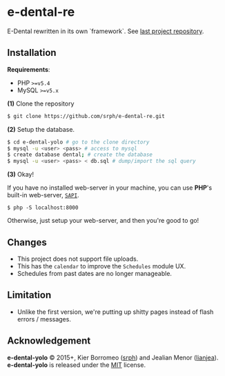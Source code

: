 # e-dental-re

E-Dental rewritten in its own \`framework\`. See [last project repository](https://github.com/srph/e-dental).

## Installation

**Requirements**:

- PHP `>=v5.4`
- MySQL `>=v5.x`

**(1)** Clone the repository

```bash
$ git clone https://github.com/srph/e-dental-re.git
```

**(2)** Setup the database.

```bash
$ cd e-dental-yolo # go to the clone directory
$ mysql -u <user> <pass> # access to mysql 
$ create database dental; # create the database
$ mysql -u <user> <pass> < db.sql # dump/import the sql query
```

**(3)** Okay!

If you have no installed web-server in your machine, you can use **PHP**'s built-in web-server, [`SAPI`](http://php.net/manual/en/features.commandline.webserver.php).

```
$ php -S localhost:8000
```

Otherwise, just setup your web-server, and then you're good to go!

## Changes

- This project does not support file uploads.
- This has the `calendar` to improve the `Schedules` module UX. 
- Schedules from past dates are no longer manageable.

## Limitation

- Unlike the first version, we're putting up shitty pages instead of flash errors / messages.

## Acknowledgement

**e-dental-yolo** © 2015+, Kier Borromeo ([srph](https://github.com/srph)) and Jealian Menor ([lianjea](https://github.com/lianjea)). **e-dental-yolo** is released under the [MIT](mit-license.org) license.
